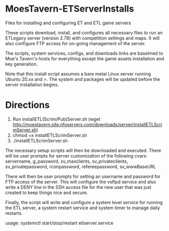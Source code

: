 # MoesTavern-ETServerInstalls
Files for installing and configuring ET and ETL game servers

These scripts download, install, and configures all necessary files to run an ETLegacy server (version 2.78) with competition settings and maps. It will also configure FTP access for on-going management of the server.

The scripts, system services, configs, and downloads links are baselined to Moe's Tavern's hosts for everything except the game assets installation and key generation.

Note that this install script assumes a bare metal Linux server running Ubuntu 20.xx and >.  The system and packages will be updated before the server installation begins.


# Directions

1.  Run installETL(Scrim/Pub)Server.sh  (wget http://moestavern.site.nfoservers.com/downloads/server/installETLScrimServer.sh)
2.  chmod +x installETLScrimServer.sh
3.  ./installETLScrimServer.sh

The necessary setup scripts will then be downloaded and executed.  There will be user prompts for server customization of the following cvars:
servername, g_password, sv_maxclients, sv_privateclients, sv_privatepassword, rconpassword, refereepassword, sv_wwwBaseURL

There will then be user prompts for setting an username and password for FTP access of the server.  This will configure the vsftpd service and also write a DENY line in the SSH access file for the new user that was just created to keep things nice and secure.

Finally, the script will write and configure a system level service for running the ETL server, a system restart service and system timer to manage daily restarts.  

usage:  systemctl start/stop/restart etlserver.service
